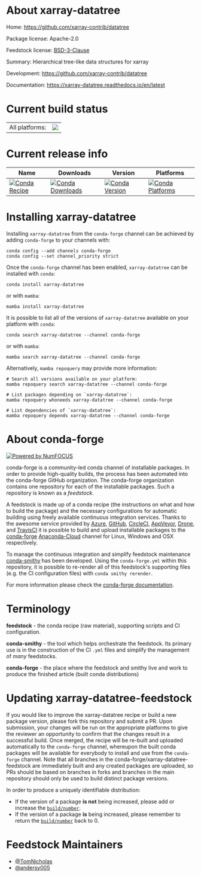 About xarray-datatree
=====================

Home: https://github.com/xarray-contrib/datatree

Package license: Apache-2.0

Feedstock license: [BSD-3-Clause](https://github.com/conda-forge/xarray-datatree-feedstock/blob/main/LICENSE.txt)

Summary: Hierarchical tree-like data structures for xarray

Development: https://github.com/xarray-contrib/datatree

Documentation: https://xarray-datatree.readthedocs.io/en/latest

Current build status
====================


<table><tr><td>All platforms:</td>
    <td>
      <a href="https://dev.azure.com/conda-forge/feedstock-builds/_build/latest?definitionId=15842&branchName=main">
        <img src="https://dev.azure.com/conda-forge/feedstock-builds/_apis/build/status/xarray-datatree-feedstock?branchName=main">
      </a>
    </td>
  </tr>
</table>

Current release info
====================

| Name | Downloads | Version | Platforms |
| --- | --- | --- | --- |
| [![Conda Recipe](https://img.shields.io/badge/recipe-xarray--datatree-green.svg)](https://anaconda.org/conda-forge/xarray-datatree) | [![Conda Downloads](https://img.shields.io/conda/dn/conda-forge/xarray-datatree.svg)](https://anaconda.org/conda-forge/xarray-datatree) | [![Conda Version](https://img.shields.io/conda/vn/conda-forge/xarray-datatree.svg)](https://anaconda.org/conda-forge/xarray-datatree) | [![Conda Platforms](https://img.shields.io/conda/pn/conda-forge/xarray-datatree.svg)](https://anaconda.org/conda-forge/xarray-datatree) |

Installing xarray-datatree
==========================

Installing `xarray-datatree` from the `conda-forge` channel can be achieved by adding `conda-forge` to your channels with:

```
conda config --add channels conda-forge
conda config --set channel_priority strict
```

Once the `conda-forge` channel has been enabled, `xarray-datatree` can be installed with `conda`:

```
conda install xarray-datatree
```

or with `mamba`:

```
mamba install xarray-datatree
```

It is possible to list all of the versions of `xarray-datatree` available on your platform with `conda`:

```
conda search xarray-datatree --channel conda-forge
```

or with `mamba`:

```
mamba search xarray-datatree --channel conda-forge
```

Alternatively, `mamba repoquery` may provide more information:

```
# Search all versions available on your platform:
mamba repoquery search xarray-datatree --channel conda-forge

# List packages depending on `xarray-datatree`:
mamba repoquery whoneeds xarray-datatree --channel conda-forge

# List dependencies of `xarray-datatree`:
mamba repoquery depends xarray-datatree --channel conda-forge
```


About conda-forge
=================

[![Powered by
NumFOCUS](https://img.shields.io/badge/powered%20by-NumFOCUS-orange.svg?style=flat&colorA=E1523D&colorB=007D8A)](https://numfocus.org)

conda-forge is a community-led conda channel of installable packages.
In order to provide high-quality builds, the process has been automated into the
conda-forge GitHub organization. The conda-forge organization contains one repository
for each of the installable packages. Such a repository is known as a *feedstock*.

A feedstock is made up of a conda recipe (the instructions on what and how to build
the package) and the necessary configurations for automatic building using freely
available continuous integration services. Thanks to the awesome service provided by
[Azure](https://azure.microsoft.com/en-us/services/devops/), [GitHub](https://github.com/),
[CircleCI](https://circleci.com/), [AppVeyor](https://www.appveyor.com/),
[Drone](https://cloud.drone.io/welcome), and [TravisCI](https://travis-ci.com/)
it is possible to build and upload installable packages to the
[conda-forge](https://anaconda.org/conda-forge) [Anaconda-Cloud](https://anaconda.org/)
channel for Linux, Windows and OSX respectively.

To manage the continuous integration and simplify feedstock maintenance
[conda-smithy](https://github.com/conda-forge/conda-smithy) has been developed.
Using the ``conda-forge.yml`` within this repository, it is possible to re-render all of
this feedstock's supporting files (e.g. the CI configuration files) with ``conda smithy rerender``.

For more information please check the [conda-forge documentation](https://conda-forge.org/docs/).

Terminology
===========

**feedstock** - the conda recipe (raw material), supporting scripts and CI configuration.

**conda-smithy** - the tool which helps orchestrate the feedstock.
                   Its primary use is in the construction of the CI ``.yml`` files
                   and simplify the management of *many* feedstocks.

**conda-forge** - the place where the feedstock and smithy live and work to
                  produce the finished article (built conda distributions)


Updating xarray-datatree-feedstock
==================================

If you would like to improve the xarray-datatree recipe or build a new
package version, please fork this repository and submit a PR. Upon submission,
your changes will be run on the appropriate platforms to give the reviewer an
opportunity to confirm that the changes result in a successful build. Once
merged, the recipe will be re-built and uploaded automatically to the
`conda-forge` channel, whereupon the built conda packages will be available for
everybody to install and use from the `conda-forge` channel.
Note that all branches in the conda-forge/xarray-datatree-feedstock are
immediately built and any created packages are uploaded, so PRs should be based
on branches in forks and branches in the main repository should only be used to
build distinct package versions.

In order to produce a uniquely identifiable distribution:
 * If the version of a package **is not** being increased, please add or increase
   the [``build/number``](https://docs.conda.io/projects/conda-build/en/latest/resources/define-metadata.html#build-number-and-string).
 * If the version of a package **is** being increased, please remember to return
   the [``build/number``](https://docs.conda.io/projects/conda-build/en/latest/resources/define-metadata.html#build-number-and-string)
   back to 0.

Feedstock Maintainers
=====================

* [@TomNicholas](https://github.com/TomNicholas/)
* [@andersy005](https://github.com/andersy005/)

